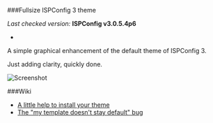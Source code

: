###Fullsize ISPConfig 3 theme

*Last checked version:*  **ISPConfig v3.0.5.4p6**

-

A simple graphical enhancement of the default theme of ISPConfig 3.

Just adding clarity, quickly done.


![Screenshot](https://l3dlp.com/github/fullsize-ispconfig-theme/screenshot.jpg)


###Wiki

 - [A little help to install your theme](./How-to-install)
 - [The "my template doesn't stay default" bug](./Skip-ISPConfig's-bug)
